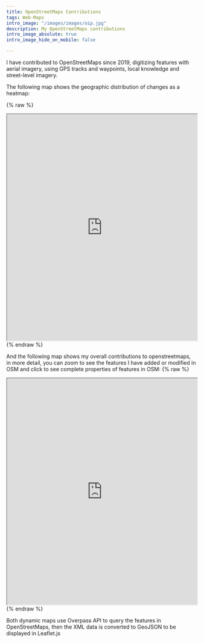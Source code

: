 ```yaml
---
title: OpenStreetMaps Contributions
tags: Web-Maps
intro_image: "/images/images/oip.jpg"
description: My OpenStreetMaps contributions
intro_image_absolute: true
intro_image_hide_on_mobile: false

---
```

I have contributed to OpenStreetMaps since 2019, digitizing features with aerial imagery, using GPS tracks and waypoints, local knowledge and street-level imagery. 


The following map shows the geographic distribution of changes as a heatmap:

{% raw %}
<iframe src="https://douglascl.xyz/assets/maps/osm_heatmap.html" width="100%" height="600px"></iframe>
{% endraw %}

And the following map shows my overall contributions to openstreetmaps, in more detail, you can zoom to see the features I have added or modified in OSM and click to see complete properties of features in OSM:
{% raw %}
<iframe src="https://douglascl.xyz/assets/maps/contributions.html" width="100%" height="600px"></iframe>
{% endraw %} 

Both dynamic maps use Overpass API to query the features in OpenStreetMaps, then the XML data is converted to GeoJSON to be displayed in Leaflet.js



